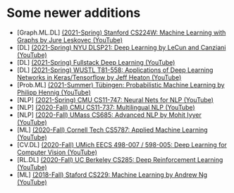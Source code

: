 # Some newer additions

* [Graph.ML.DL] [(2021-Spring) Stanford CS224W: Machine Learning with Graphs by Jure Leskovec (YouTube)](https://www.youtube.com/playlist?list=PLoROMvodv4rPLKxIpqhjhPgdQy7imNkDn)
* [DL] [(2021-Spring) NYU DLSP21: Deep Learning by LeCun and Canziani (YouTube)](https://www.youtube.com/playlist?list=PLLHTzKZzVU9e6xUfG10TkTWApKSZCzuBI)
* [DL] [(2021-Spring) Fullstack Deep Learning (YouTube)](https://www.youtube.com/playlist?list=PL1T8fO7ArWlcWg04OgNiJy91PywMKT2lv)
* [DL] [(2021-Spring) WUSTL T81-558: Applications of Deep Learning Networks in Keras/Tensorflow by Jeff Heaton (YouTube)](https://www.youtube.com/playlist?list=PLjy4p-07OYzulelvJ5KVaT2pDlxivl_BN)
* [Prob.ML] [(2021-Summer) Tübingen: Probabilistic Machine Learning by Philipp Hennig (YouTube)](https://www.youtube.com/playlist?list=PL05umP7R6ij1tHaOFY96m5uX3J21a6yNd)
* [NLP] [(2021-Spring) CMU CS11-747: Neural Nets for NLP (YouTube)](https://www.youtube.com/playlist?list=PL8PYTP1V4I8AkaHEJ7lOOrlex-pcxS-XV)
* [NLP] [(2020-Fall) CMU CS11-737: Multilingual NLP (YouTube)](https://www.youtube.com/playlist?list=PL8PYTP1V4I8CHhppU6n1Q9-04m96D9gt5)
* [NLP] [(2020-Fall) UMass CS685: Advanced NLP by Mohit Iyyer (YouTube)](https://www.youtube.com/playlist?list=PLWnsVgP6CzadmQX6qevbar3_vDBioWHJL)
* [ML] [(2020-Fall) Cornell Tech CS5787: Applied Machine Learning (YouTube)](https://www.youtube.com/playlist?list=PL2UML_KCiC0UlY7iCQDSiGDMovaupqc83)
* [CV.DL] [(2020-Fall) UMich EECS 498-007 / 598-005: Deep Learning for Computer Vision (YouTube)](https://www.youtube.com/playlist?list=PL5-TkQAfAZFbzxjBHtzdVCWE0Zbhomg7r)
* [RL.DL] [(2020-Fall) UC Berkeley CS285: Deep Reinforcement Learning (YouTube)](https://www.youtube.com/playlist?list=PL_iWQOsE6TfURIIhCrlt-wj9ByIVpbfGc)
* [ML] [(2018-Fall) Staford CS229: Machine Learning by Andrew Ng (YouTube)](https://www.youtube.com/playlist?list=PLoROMvodv4rMiGQp3WXShtMGgzqpfVfbU)
